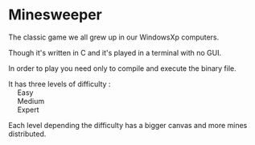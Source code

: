 # Minesweeper

The classic game we all grew up in our WindowsXp computers. <br />

Though it's written in C and it's played in a terminal with no GUI. <br />




In order to play you need only to compile and execute the binary file. <br />

It has three levels of difficulty : <br />
&emsp;   Easy <br />
&emsp;   Medium <br />
&emsp;   Expert <br />

Each level depending the difficulty has a bigger canvas and more mines distributed.
